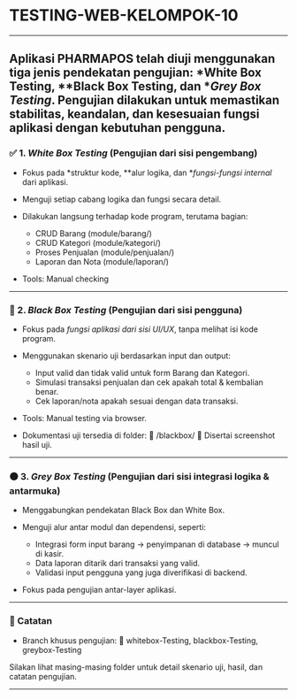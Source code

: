 # TESTING-WEB-KELOMPOK-10
---
Aplikasi PHARMAPOS telah diuji menggunakan tiga jenis pendekatan pengujian: *White Box Testing, **Black Box Testing, dan **Grey Box Testing*. Pengujian dilakukan untuk memastikan stabilitas, keandalan, dan kesesuaian fungsi aplikasi dengan kebutuhan pengguna.
---

### ✅ 1. *White Box Testing* (Pengujian dari sisi pengembang)

* Fokus pada *struktur kode, **alur logika, dan **fungsi-fungsi internal* dari aplikasi.
* Menguji setiap cabang logika dan fungsi secara detail.
* Dilakukan langsung terhadap kode program, terutama bagian:

  * CRUD Barang (module/barang/)
  * CRUD Kategori (module/kategori/)
  * Proses Penjualan (module/penjualan/)
  * Laporan dan Nota (module/laporan/)
* Tools: Manual checking
---

### 🧪 2. *Black Box Testing* (Pengujian dari sisi pengguna)

* Fokus pada *fungsi aplikasi dari sisi UI/UX*, tanpa melihat isi kode program.
* Menggunakan skenario uji berdasarkan input dan output:

  * Input valid dan tidak valid untuk form Barang dan Kategori.
  * Simulasi transaksi penjualan dan cek apakah total & kembalian benar.
  * Cek laporan/nota apakah sesuai dengan data transaksi.
* Tools: Manual testing via browser.
* Dokumentasi uji tersedia di folder:
  📁 /blackbox/
  📸 Disertai screenshot hasil uji.

---
### ⚫ 3. *Grey Box Testing* (Pengujian dari sisi integrasi logika & antarmuka)

* Menggabungkan pendekatan Black Box dan White Box.
* Menguji alur antar modul dan dependensi, seperti:

  * Integrasi form input barang → penyimpanan di database → muncul di kasir.
  * Data laporan ditarik dari transaksi yang valid.
  * Validasi input pengguna yang juga diverifikasi di backend.
* Fokus pada pengujian antar-layer aplikasi.
---

### 📌 Catatan

* Branch khusus pengujian:
  🔀 whitebox-Testing, blackbox-Testing, greybox-Testing

Silakan lihat masing-masing folder untuk detail skenario uji, hasil, dan catatan pengujian.

---

